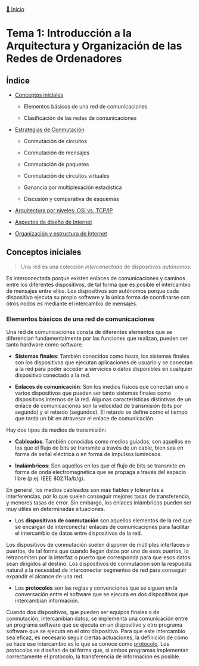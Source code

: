 [🏡 Inicio](../../index.html)

# Tema 1: Introducción a la Arquitectura y Organización de las Redes de Ordenadores

## Índice

- [Conceptos iniciales](#Punto1)
  
  - Elementos básicos de una red de comunicaciones
  
  - Clasificación de las redes de comunicaciones

- [Estrategias de Conmutación](#Punto2)
  
  - Conmutación de circuitos
  
  - Conmutación de mensajes
  
  - Conmutación de paquetes
  
  - Conmutación de circuitos virtuales
  
  - Ganancia por multiplexación estadística
  
  - Discusión y comparativa de esquemas

- [Arquitectura por niveles: OSI vs. TCP/IP](#Punto3)

- [Aspectos de diseño de Internet](#Punto4)

- [Organización y estructura de Internet](#Punto5)

## Conceptos iniciales <a name="Punto1"><a>

> Una red es una colección *interconectada* de dispositivos *autónomos*. 

Es interconectada porque existen enlaces de comunicaciones y caminos entre los diferentes dispositivos, de tal forma que es posible el intercambio de mensajes entre ellos. Los dispositivos son autónomos porque cada dispositivo ejecuta su propio software y la única forma de coordinarse con otros nodos es mediante el intercambio de mensajes.

### Elementos básicos de una red de comunicaciones

Una red de comunicaciones consta de diferentes elementos que se diferencian fundamentalmente por las funciones que realizan, pueden ser tanto hardware como software.

- **Sistemas finales**: También conocidos como *hosts*, los sistemas finales son los dispositivos que ejecutan aplicaciones de usuario y se conectan a la red para poder acceder a servicios o datos disponibles en cualquier dispositivo conectado a la red.

- **Enlaces de comunicación**: Son los medios físicos que conectan uno o varios dispositivos que pueden ser tanto sistemas finales como dispositivos internos de la red.
  Algunas características distintivas de un enlace de comunicaciones son la velocidad de transmisión (bits por segundo) y el retardo (segundos). El retardo se define como el tiempo que tarda un bit en atravesar el enlace de comunicación.

Hay dos tipos de medios de transmisión:

- **Cableados**: También conocidos como medios guiados, son aquellos en los que el flujo de bits se transmite a través de un cable, bien sea en forma de señal eléctrica o en forma de impulsos luminosos.

- **Inalámbricos**: Son aquellos en los que el flujo de bits se transmite en forma de onda electromagnética que se propaga a través del espacio libre (p.ej: IEEE 802.11a/b/g).

En general, los medios cableados son más fiables y tolerantes a interferencias, por lo que suelen conseguir mejores tasas de transferencia, y menores tasas de error. Sin embargo, los enlaces inlámbricos pueden ser muy útiles en determinadas situaciones.

- Los **dispositivos de conmutación** son aquellos elementos de la red que se encargan de interconectar enlaces de comunicaciones para facilitar el intercambio de datos entre dispositivos de la red.

Los dispositivos de conmutación suelen disponer de mútliples interfaces o puertos, de tal forma que cuando llegan datos por uno de esos puertos, lo retransmiten por la interfaz o puerto que corresponda para que esos datos sean dirigidos al destino. Los dispositivos de conmutación son la respuesta natural a la necesidad de interconectar segmentos de red para conseguir expandir el alcance de una red.

- Los **protocolos** son las reglas y convenciones que se siguen en la conversación entre el software que se ejecuta en dos dispositivos que intercambian información.

Cuando dos dispositivos, que pueden ser equipos finales o de conmutación, intercambian datos, se implementa una comunicación entre un programa software que se ejecuta en un dispositivo y otro programa software que se ejecuta en el otro dispositivo. Para que este intercambio sea eficaz, es necesario seguir ciertas actuaciones, la definición de cómo se hace ese intercambio es lo que se conoce como <u>protocolo</u>. Los protocolos se diseñan de tal forma que, si ambos programas implementan correctamente el protocolo, la transferencia de información es posible.
